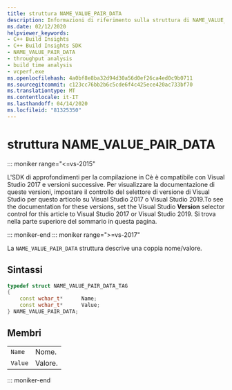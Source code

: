```yaml
---
title: struttura NAME_VALUE_PAIR_DATA
description: Informazioni di riferimento sulla struttura di NAME_VALUE_PAIR_DATA di C.NET Build Insights.
ms.date: 02/12/2020
helpviewer_keywords:
- C++ Build Insights
- C++ Build Insights SDK
- NAME_VALUE_PAIR_DATA
- throughput analysis
- build time analysis
- vcperf.exe
ms.openlocfilehash: 4a0bf8e8ba32d94d30a56d0ef26ca4ed0c9b0711
ms.sourcegitcommit: c123cc76bb2b6c5cde6f4c425ece420ac733bf70
ms.translationtype: MT
ms.contentlocale: it-IT
ms.lasthandoff: 04/14/2020
ms.locfileid: "81325350"
---
```

# <a name="name_value_pair_data-structure"></a>struttura NAME_VALUE_PAIR_DATA

::: moniker range="<=vs-2015"

L'SDK di approfondimenti per la compilazione in Cè è compatibile con Visual Studio 2017 e versioni successive. Per visualizzare la documentazione di queste versioni, impostare il controllo del selettore di versione di Visual Studio per questo articolo su Visual Studio 2017 o Visual Studio 2019.To see the documentation for these versions, set the Visual Studio **Version** selector control for this article to Visual Studio 2017 or Visual Studio 2019. Si trova nella parte superiore del sommario in questa pagina.

::: moniker-end
::: moniker range=">=vs-2017"

La `NAME_VALUE_PAIR_DATA` struttura descrive una coppia nome/valore.

## <a name="syntax"></a>Sintassi

```cpp
typedef struct NAME_VALUE_PAIR_DATA_TAG
{
    const wchar_t*      Name;
    const wchar_t*      Value;
} NAME_VALUE_PAIR_DATA;
```

## <a name="members"></a>Membri

|  |  |
|--|--|
| `Name` | Nome. |
| `Value` | Valore. |

::: moniker-end
